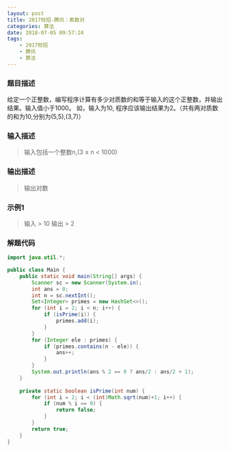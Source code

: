 ```yaml
---
layout: post
title: 2017校招-腾讯：素数对
categories: 算法
date: 2018-07-05 09:57:24
tags:
    - 2017校招
    - 腾讯
    - 算法
---
```

### 题目描述
给定一个正整数，编写程序计算有多少对质数的和等于输入的这个正整数，并输出结果。输入值小于1000。
如，输入为10, 程序应该输出结果为2。（共有两对质数的和为10,分别为(5,5),(3,7)）
### 输入描述
> 输入包括一个整数n,(3 ≤ n < 1000)

### 输出描述
> 输出对数

<!-- more -->

### 示例1
> 输入
    > 10
> 输出
    > 2

### 解题代码
```Java
import java.util.*;

public class Main {
    public static void main(String[] args) {
        Scanner sc = new Scanner(System.in);
        int ans = 0;
        int n = sc.nextInt();
        Set<Integer> primes = new HashSet<>();
        for (int i = 2; i < n; i++) {
            if (isPrime(i)) {
                primes.add(i);
            }
        }
        for (Integer ele : primes) {
            if (primes.contains(n - ele)) {
                ans++;
            }
        }
        System.out.println(ans % 2 == 0 ? ans/2 : ans/2 + 1);
    }
    
    private static boolean isPrime(int num) {
        for (int i = 2; i < (int)Math.sqrt(num)+1; i++) {
            if (num % i == 0) {
                return false;
            }
        }
        return true;
    }
}
```
